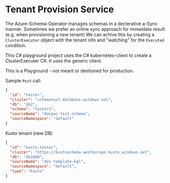 # Tenant Provision Service

The Azure-Schema-Operator manages schemas in a declerative a-Sync manner.
Sometimes we prefer an online sync approach for immeidate result (e.g. when provisioning a new tenant)
We can achive this by creating a `ClusterExecuter` object with the tenant info and "watching" for the `Executed` condition.

This C# playground project uses the C# kubernetes-client to create a ClusterExecuter CR.
It uses the generic client.

This is a Playground - not meant or destioned for production.


Sample `Post` call:

```json
{
  "id": "tester",
  "cluster": "schematest.database.windows.net",
  "db": "db2",
  "schema": "tester1",
  "sourceName": "dacpac-test-schema",
  "sourceNamespace": "default"
}
```


Kusto tenant (new DB)

```json
{
  "id": "kusto-tester",
  "cluster": "https://kustoschema.westeurope.kusto.windows.net",
  "db": "db1000",
  "sourceName": "dev-template-kql",
  "sourceNamespace": "default",
  "type": "kusto"
}
```